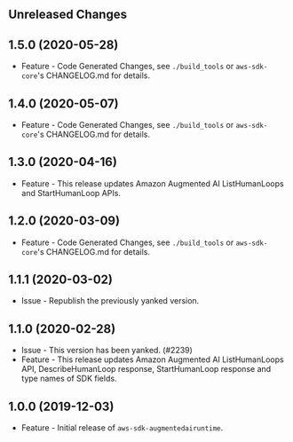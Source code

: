 Unreleased Changes
------------------

1.5.0 (2020-05-28)
------------------

* Feature - Code Generated Changes, see `./build_tools` or `aws-sdk-core`'s CHANGELOG.md for details.

1.4.0 (2020-05-07)
------------------

* Feature - Code Generated Changes, see `./build_tools` or `aws-sdk-core`'s CHANGELOG.md for details.

1.3.0 (2020-04-16)
------------------

* Feature - This release updates Amazon Augmented AI ListHumanLoops and StartHumanLoop APIs.

1.2.0 (2020-03-09)
------------------

* Feature - Code Generated Changes, see `./build_tools` or `aws-sdk-core`'s CHANGELOG.md for details.

1.1.1 (2020-03-02)
------------------

* Issue - Republish the previously yanked version.

1.1.0 (2020-02-28)
------------------

* Issue - This version has been yanked. (#2239)
* Feature - This release updates Amazon Augmented AI ListHumanLoops API, DescribeHumanLoop response, StartHumanLoop response and type names of SDK fields.

1.0.0 (2019-12-03)
------------------

* Feature - Initial release of `aws-sdk-augmentedairuntime`.
